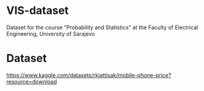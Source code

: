 # VIS-dataset
Dataset for the course "Probability and Statistics" at the Faculty of Electrical Engineering, University of Sarajevo

# Dataset
https://www.kaggle.com/datasets/rkiattisak/mobile-phone-price?resource=download


